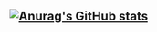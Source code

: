 ## [![Anurag's GitHub stats](https://github-readme-stats.vercel.app/api?username=free-marine&&include_all_commits=true)](https://github.com/anuraghazra/github-readme-stats)

<!--
**free-marine/free-marine** is a ✨ _special_ ✨ repository because its `README.md` (this file) appears on your GitHub profile.

Here are some ideas to get you started:

- 🔭 I’m currently working on ...
- 🌱 I’m currently learning ...
- 👯 I’m looking to collaborate on ...
- 🤔 I’m looking for help with ...
- 💬 Ask me about ...
- 📫 How to reach me: ...
- 😄 Pronouns: ...
- ⚡ Fun fact: ...
-->
